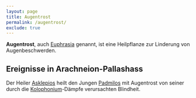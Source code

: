 ```yaml
---
layout: page
title: Augentrost
permalink: /augentrost/
exclude: true
---
```


**Augentrost**, auch [Euphrasia](/euphrasia/) genannt, ist eine Heilpflanze zur Linderung von Augenbeschwerden.

## Ereignisse in Arachneion-Pallashass

Der Heiler [Asklepios](/asklepios/) heilt den Jungen [Padmilos](/padmilos/) mit Augentrost von seiner durch die [Kolophonium](/kolophonium/)-Dämpfe verursachten Blindheit. 
